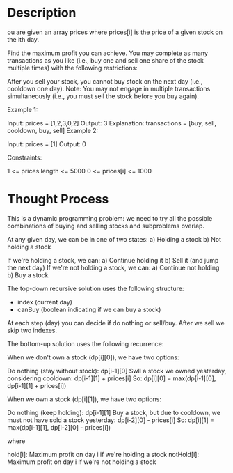 # Description

ou are given an array prices where prices[i] is the price of a given stock on the ith day.

Find the maximum profit you can achieve. You may complete as many transactions as you like (i.e., buy one and sell one share of the stock multiple times) with the following restrictions:

After you sell your stock, you cannot buy stock on the next day (i.e., cooldown one day).
Note: You may not engage in multiple transactions simultaneously (i.e., you must sell the stock before you buy again).

 

Example 1:

Input: prices = [1,2,3,0,2]
Output: 3
Explanation: transactions = [buy, sell, cooldown, buy, sell]
Example 2:

Input: prices = [1]
Output: 0
 

Constraints:

1 <= prices.length <= 5000
0 <= prices[i] <= 1000

# Thought Process

This is a dynamic programming problem: we need to try all the possible combinations of buying and selling stocks and subproblems overlap.

At any given day, we can be in one of two states:
a) Holding a stock
b) Not holding a stock

If we're holding a stock, we can:
a) Continue holding it
b) Sell it (and jump the next day)
If we're not holding a stock, we can:
a) Continue not holding
b) Buy a stock

The top-down recursive solution uses the following structure:

- index (current day)
- canBuy (boolean indicating if we can buy a stock)

At each step (day) you can decide if do nothing or sell/buy. After we sell we skip two indexes.

The bottom-up solution uses the following recurrence:

When we don't own a stock (dp[i][0]), we have two options:

Do nothing (stay without stock): dp[i-1][0]
Swll a stock we owned yesterday, considering cooldown: dp[i-1][1] + prices[i]
So: dp[i][0] = max(dp[i-1][0], dp[i-1][1] + prices[i])

When we own a stock (dp[i][1]), we have two options:

Do nothing (keep holding): dp[i-1][1]
Buy a stock, but due to cooldown, we must not have sold a stock yesterday: dp[i-2][0] - prices[i]
So: dp[i][1] = max(dp[i-1][1], dp[i-2][0] - prices[i])

where

hold[i]: Maximum profit on day i if we're holding a stock
notHold[i]: Maximum profit on day i if we're not holding a stock
